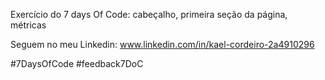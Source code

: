 Exercício do 7 days Of Code: cabeçalho, primeira seção da página, métricas

Seguem no meu Linkedin: www.linkedin.com/in/kael-cordeiro-2a4910296

#7DaysOfCode
#feedback7DoC
